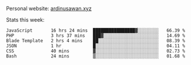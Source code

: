 Personal website: [ardinusawan.xyz](https://ardinusawan.xyz)

Stats this week:
<!--START_SECTION:waka-->

```text
JavaScript       16 hrs 24 mins  ████████████████▓░░░░░░░░   66.39 %
PHP              3 hrs 37 mins   ███▓░░░░░░░░░░░░░░░░░░░░░   14.69 %
Blade Template   2 hrs 4 mins    ██░░░░░░░░░░░░░░░░░░░░░░░   08.39 %
JSON             1 hr            █░░░░░░░░░░░░░░░░░░░░░░░░   04.11 %
CSS              40 mins         ▓░░░░░░░░░░░░░░░░░░░░░░░░   02.73 %
Bash             24 mins         ▒░░░░░░░░░░░░░░░░░░░░░░░░   01.68 %
```

<!--END_SECTION:waka-->
